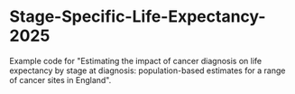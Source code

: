 # Stage-Specific-Life-Expectancy-2025
Example code for "Estimating the impact of cancer diagnosis on life expectancy by stage at diagnosis: population-based estimates for a range of cancer sites in England".
